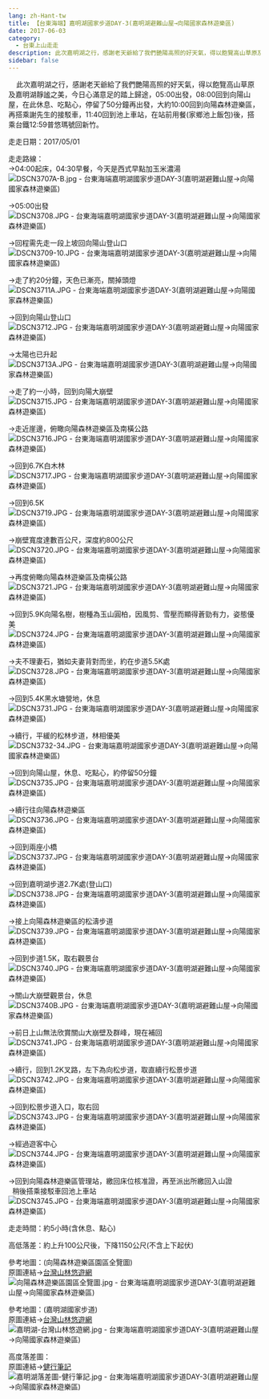 ```yaml
---
lang: zh-Hant-tw
title: 【台東海端】嘉明湖國家步道DAY-3(嘉明湖避難山屋→向陽國家森林遊樂區)
date: 2017-06-03
category: 
  - 台東上山走走
description: 此次嘉明湖之行，感謝老天爺給了我們艷陽高照的好天氣，得以飽覽高山草原及嘉明湖靜謐之美，今日心滿意足的踏上歸途，05:00出發，08:00回到向陽山屋，在此休息、吃點心，停留了50分鐘再出發，大約10:00回到向陽森林遊樂區，再搭乘謝先生的接駁車，11:40回到池上車站，在站前用餐(家鄉池上飯包)後，搭乘台鐵12:59普悠瑪號回新竹。
sidebar: false
---
```


    此次嘉明湖之行，感謝老天爺給了我們艷陽高照的好天氣，得以飽覽高山草原及嘉明湖靜謐之美，今日心滿意足的踏上歸途，05:00出發，08:00回到向陽山屋，在此休息、吃點心，停留了50分鐘再出發，大約10:00回到向陽森林遊樂區，再搭乘謝先生的接駁車，11:40回到池上車站，在站前用餐(家鄉池上飯包)後，搭乘台鐵12:59普悠瑪號回新竹。

走走日期：2017/05/01

走走路線：  
→04:00起床，04:30早餐，今天是西式早點加玉米濃湯  
![DSCN3707A-B.jpg - 台東海端嘉明湖國家步道DAY-3(嘉明湖避難山屋→向陽國家森林遊樂區)](image/1163163946_l.jpg)

→05:00出發  
![DSCN3708.JPG - 台東海端嘉明湖國家步道DAY-3(嘉明湖避難山屋→向陽國家森林遊樂區)](image/1163163858_l.jpg)

→回程需先走一段上坡回向陽山登山口  
![DSCN3709-10.JPG - 台東海端嘉明湖國家步道DAY-3(嘉明湖避難山屋→向陽國家森林遊樂區)](image/1163165203_l.jpg)

→走了約20分鐘，天色已漸亮，關掉頭燈  
![DSCN3711A.JPG - 台東海端嘉明湖國家步道DAY-3(嘉明湖避難山屋→向陽國家森林遊樂區)](image/1163163374_l.jpg)

→回到向陽山登山口  
![DSCN3712.JPG - 台東海端嘉明湖國家步道DAY-3(嘉明湖避難山屋→向陽國家森林遊樂區)](image/1163164126_l.jpg)

→太陽也已升起  
![DSCN3713A.JPG - 台東海端嘉明湖國家步道DAY-3(嘉明湖避難山屋→向陽國家森林遊樂區)](image/1163164127_l.jpg)

→走了約一小時，回到向陽大崩壁  
![DSCN3715.JPG - 台東海端嘉明湖國家步道DAY-3(嘉明湖避難山屋→向陽國家森林遊樂區)](image/1163163669_l.jpg)

→走近崖邊，俯瞰向陽森林遊樂區及南橫公路  
![DSCN3716.JPG - 台東海端嘉明湖國家步道DAY-3(嘉明湖避難山屋→向陽國家森林遊樂區)](image/1163164518_l.jpg)

→回到6.7K白木林  
![DSCN3717.JPG - 台東海端嘉明湖國家步道DAY-3(嘉明湖避難山屋→向陽國家森林遊樂區)](image/1163164252_l.jpg)

→回到6.5K  
![DSCN3719.JPG - 台東海端嘉明湖國家步道DAY-3(嘉明湖避難山屋→向陽國家森林遊樂區)](image/1163163450_l.jpg)

→崩壁寬度達數百公尺，深度約800公尺  
![DSCN3720.JPG - 台東海端嘉明湖國家步道DAY-3(嘉明湖避難山屋→向陽國家森林遊樂區)](image/1163163451_l.jpg)

→再度俯瞰向陽森林遊樂區及南橫公路  
![DSCN3721.JPG - 台東海端嘉明湖國家步道DAY-3(嘉明湖避難山屋→向陽國家森林遊樂區)](image/1163165105_l.jpg)

→回到5.9K向陽名樹，樹種為玉山圓柏，因風剪、雪壓而顯得蒼勁有力，姿態優美  
![DSCN3724.JPG - 台東海端嘉明湖國家步道DAY-3(嘉明湖避難山屋→向陽國家森林遊樂區)](image/1163165009_l.jpg)

→夫不理妻石，猶如夫妻背對而坐，約在步道5.5K處  
![DSCN3728.JPG - 台東海端嘉明湖國家步道DAY-3(嘉明湖避難山屋→向陽國家森林遊樂區)](image/1163163670_l.jpg)

→回到5.4K黑水塘營地，休息  
![DSCN3731.JPG - 台東海端嘉明湖國家步道DAY-3(嘉明湖避難山屋→向陽國家森林遊樂區)](image/1163165206_l.jpg)

→續行，平緩的松林步道，林相優美  
![DSCN3732-34.JPG - 台東海端嘉明湖國家步道DAY-3(嘉明湖避難山屋→向陽國家森林遊樂區)](image/1163163861_l.jpg)

→回到向陽山屋，休息、吃點心，約停留50分鐘  
![DSCN3735.JPG - 台東海端嘉明湖國家步道DAY-3(嘉明湖避難山屋→向陽國家森林遊樂區)](image/1163164716_l.jpg)

→續行往向陽森林遊樂區  
![DSCN3736.JPG - 台東海端嘉明湖國家步道DAY-3(嘉明湖避難山屋→向陽國家森林遊樂區)](image/1163164344_l.jpg)

→回到兩座小橋  
![DSCN3737.JPG - 台東海端嘉明湖國家步道DAY-3(嘉明湖避難山屋→向陽國家森林遊樂區)](image/1163165107_l.jpg)

→回到嘉明湖步道2.7K處(登山口)  
![DSCN3738.JPG - 台東海端嘉明湖國家步道DAY-3(嘉明湖避難山屋→向陽國家森林遊樂區)](image/1163165208_l.jpg)

→接上向陽森林遊樂區的松濤步道  
![DSCN3739.JPG - 台東海端嘉明湖國家步道DAY-3(嘉明湖避難山屋→向陽國家森林遊樂區)](image/1163164253_l.jpg)

→回到步道1.5K，取右觀景台  
![DSCN3740.JPG - 台東海端嘉明湖國家步道DAY-3(嘉明湖避難山屋→向陽國家森林遊樂區)](image/1163164520_l.jpg)

→關山大崩壁觀景台，休息  
![DSCN3740B.JPG - 台東海端嘉明湖國家步道DAY-3(嘉明湖避難山屋→向陽國家森林遊樂區)](image/1163164254_l.jpg)

→前日上山無法欣賞關山大崩壁及群峰，現在補回  
![DSCN3741.JPG - 台東海端嘉明湖國家步道DAY-3(嘉明湖避難山屋→向陽國家森林遊樂區)](image/1163163675_l.jpg)

→續行，回到1.2K叉路，左下為向松步道，取直續行松景步道  
![DSCN3742.JPG - 台東海端嘉明湖國家步道DAY-3(嘉明湖避難山屋→向陽國家森林遊樂區)](image/1163165209_l.jpg)

→回到松景步道入口，取右回  
![DSCN3743.JPG - 台東海端嘉明湖國家步道DAY-3(嘉明湖避難山屋→向陽國家森林遊樂區)](image/1163164128_l.jpg)

→經過遊客中心  
![DSCN3744.JPG - 台東海端嘉明湖國家步道DAY-3(嘉明湖避難山屋→向陽國家森林遊樂區)](image/1163164718_l.jpg)

→回到向陽森林遊樂區管理站，繳回床位核准證，再至派出所繳回入山證  
  稍後搭乘接駁車回池上車站  
![DSCN3745.JPG - 台東海端嘉明湖國家步道DAY-3(嘉明湖避難山屋→向陽國家森林遊樂區)](image/1163164808_l.jpg)

走走時間：約5小時(含休息、點心)

高低落差：約上升100公尺後，下降1150公尺(不含上下起伏)

參考地圖：(向陽森林遊樂區園區全覽圖)  
原圖連結→[台灣山林悠遊網](http://ge-lab-211.ceci.com.tw/99131/RA/RA_1_1.aspx?RA_ID=0700002)  
![向陽森林遊樂區園區全覽圖.jpg - 台東海端嘉明湖國家步道DAY-3(嘉明湖避難山屋→向陽國家森林遊樂區)](image/1163164616_l.jpg)

參考地圖：(嘉明湖國家步道)  
原圖連結→[台灣山林悠遊網](http://recreation.forest.gov.tw/askformonhouse/Askmain.aspx)  
![嘉明湖-台灣山林悠遊網.jpg - 台東海端嘉明湖國家步道DAY-3(嘉明湖避難山屋→向陽國家森林遊樂區)](image/1163165011_l.jpg)

高度落差圖：  
原圖連結→[健行筆記](http://tw.hiking.biji.co/index.php?q=trail&act=detail&id=347)  
![嘉明湖落差圖-健行筆記.jpg - 台東海端嘉明湖國家步道DAY-3(嘉明湖避難山屋→向陽國家森林遊樂區)](image/1163165012_l.jpg)